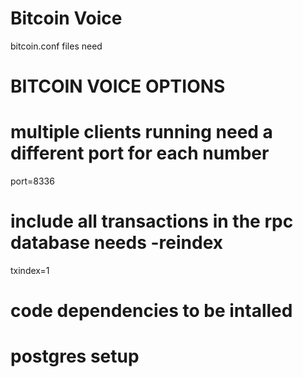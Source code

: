 # Bitcoin Voice

bitcoin.conf files need
# BITCOIN VOICE OPTIONS
# multiple clients running need a different port for each number
port=8336 
# include all transactions in the rpc database needs -reindex
txindex=1   



# code dependencies to be intalled 




# postgres setup




